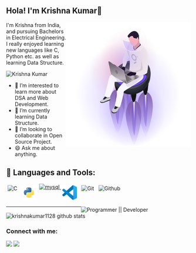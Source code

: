## Hola! I'm Krishna Kumar👋
<img alt="Programmer || Developer" width="340" src="https://raw.githubusercontent.com/Jannis/jannis/main/graph-developer.png" align="right">

I'm Krishna from India, and pursuing Bachelors in Electrical Engineering. I really enjoyed learning new languages like C, Python etc. as well as learning Data Structure.

<p align="left"> <img src="https://komarev.com/ghpvc/?username=krishnakumar1128&label=Profile%20views&color=0e75b6&style=flat" alt="Krishna Kumar" /> </p>

- 🔭 I’m interested to learn more about DSA and Web Development.
- 🌱 I’m currently learning Data Structure.
- 👯 I’m looking to collaborate in Open Source Project.
- 😄 Ask me about anything.

## 🧰 Languages and Tools:
<p align="left">
<img src="https://user-images.githubusercontent.com/52012982/122687375-c8440c80-d233-11eb-81b8-a7850204ece8.png" alt="C" height="40" style="vertical-align:top; margin:4px">
<img src="https://raw.githubusercontent.com/github/explore/80688e429a7d4ef2fca1e82350fe8e3517d3494d/topics/python/python.png" alt="Python" height="40" style="vertical-align:top; margin:4px">
<a href="https://www.mysql.com/" target="_blank"> <img src="https://www.vectorlogo.zone/logos/mysql/mysql-official.svg" alt="mysql" width="40" height="40"/> </a> 
<img src="https://raw.githubusercontent.com/github/explore/80688e429a7d4ef2fca1e82350fe8e3517d3494d/topics/visual-studio-code/visual-studio-code.png" alt="VS Code" height="40" style="vertical-align:top; margin:4px">
<img src="https://user-images.githubusercontent.com/52012982/122687764-b6fbff80-d235-11eb-8e91-e7ce061f5b92.png" alt="Git" height="40" style="vertical-align:top; margin:4px">
<img src="https://user-images.githubusercontent.com/52012982/122687767-ba8f8680-d235-11eb-8f11-7f7737e55685.png" alt="Github" height="40" style="vertical-align:top; margin:4px">
</p>
<img alt="Programmer || Developer" width="300" src="https://i.pinimg.com/originals/78/5a/1b/785a1b9c359640da6bc9cfe3670b42ba.png" align="right">

___
![krishnakumar1128 github stats](https://github-readme-stats.vercel.app/api?username=krishnakumar1128&show_icons=true&theme=radical)
### Connect with me:

[<img src="https://img.shields.io/badge/linkedin-%230077B5.svg?&style=for-the-badge&logo=linkedin&logoColor=white" />](https://www.linkedin.com/in/krishnamehta11) 
[<img src="https://img.shields.io/badge/Gmail-D14836?style=for-the-badge&logo=gmail&logoColor=white" />](krishnamehta1128@gmail.com)


